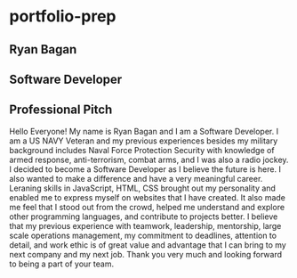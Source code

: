 # portfolio-prep

## Ryan Bagan
## Software Developer

## Professional Pitch

Hello Everyone! My name is Ryan Bagan and I am a Software Developer. I am a US NAVY Veteran and my previous experiences besides my military background includes Naval Force Protection Security with knowledge of armed response, anti-terrorism, combat arms, and I was also a radio jockey. I decided to become a Software Developer as I believe the future is here. I also wanted to make a difference and have a very meaningful career. Leraning skills in JavaScript, HTML, CSS brought out my personality and enabled me to express myself on websites that I have created. It also made me feel that I stood out from the crowd, helped me understand and explore other programming languages, and contribute to projects better. I believe that my previous experience with teamwork, leadership, mentorship, large scale operations management, my commitment to deadlines, attention to detail, and work ethic is of great value and advantage that I can bring to my next company and my next job. Thank you very much and looking forward to being a part of your team.
